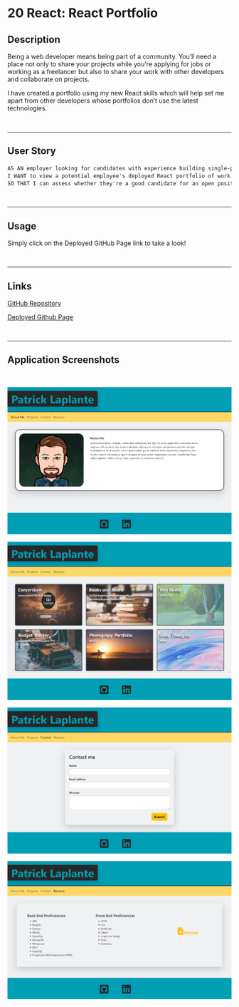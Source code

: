 # 20 React: React Portfolio

## Description
Being a web developer means being part of a community. You’ll need a place not only to share your projects while you're applying for jobs or working as a freelancer but also to share your work with other developers and collaborate on projects.

I have created a portfolio using my new React skills which will help set me apart from other developers whose portfolios don’t use the latest technologies.

&nbsp;

---
## User Story

```md
AS AN employer looking for candidates with experience building single-page applications
I WANT to view a potential employee's deployed React portfolio of work samples
SO THAT I can assess whether they're a good candidate for an open position
```
&nbsp;

---
## Usage

Simply click on the Deployed GitHub Page link to take a look!  

&nbsp;

---
## Links

[GitHub Repository](https://github.com/MorningSol/react-portfolio)

[Deployed Github Page](http://MorningSol.github.io/react-portfolio/)

&nbsp;

---
## Application Screenshots

&nbsp;

![React Porfolio Main Page](./Assets/screencapture-mainpage.png)

![React Porfolio Projects Page](./Assets/screencapture-projects-page.png)

![React Porfolio Contact Page](./Assets/screencapture-contact-page.png)

![React Porfolio Resume Page](./Assets/screencapture-resume-page.png)


